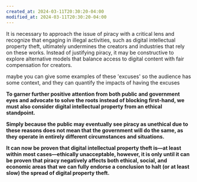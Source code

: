 ```yaml
---
created_at: 2024-03-11T20:30:20-04:00
modified_at: 2024-03-11T20:30:20-04:00
---
```

It is necessary to approach the issue of piracy with a critical lens and recognize that engaging in illegal activities, such as digital intellectual property theft, ultimately undermines the creators and industries that rely on these works. Instead of justifying piracy, it may be constructive to explore alternative models that balance access to digital content with fair compensation for creators.

maybe you can give some examples of these 'excuses' so the audience has some context, and they can quantify the impacts of having the excuses

**To garner further positive attention from both public and government eyes and advocate to solve the roots instead of blocking first-hand, we must also consider digital intellectual property from an ethical standpoint.**

**Simply because the public may eventually see piracy as unethical due to these reasons does not mean that the government will do the same, as they operate in entirely different circumstances and situations.**

**It can now be proven that digital intellectual property theft is—at least within most cases—ethically unacceptable, however, it is only until it can be proven that piracy negatively affects both ethical, social, and economic areas that we can fully endorse a conclusion to halt (or at least slow) the spread of digital property theft.**
